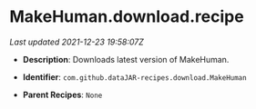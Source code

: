 # MakeHuman.download.recipe

_Last updated 2021-12-23 19:58:07Z_

- **Description**: Downloads latest version of MakeHuman.

- **Identifier**: `com.github.dataJAR-recipes.download.MakeHuman`

- **Parent Recipes**: `None`